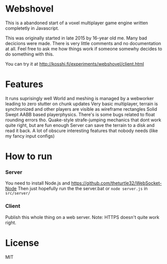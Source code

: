 # Webshovel

This is a abandoned start of a voxel multiplayer game engine written 
completetly in Javascript.

This was originally started in late 2015 by 16-year old me. Many bad decicions were made.
There is very little comments and no documentation at all. 
Feel free to ask me how things work if someone somewhy decides to do something with this.

You can try it at http://kosshi.fi/experiments/webshovel/client.html

# Features
It runs suprisingly well
World and meshing is managed by a webworker leading to zero stutter on chunk updates
Very basic multiplayer, terrain is synchronized and other players are visible as wireframe rectangles
Solid Swept AABB based playerphysics. There's is some bugs related to float rounding errors tho.
Quake-style strafe-jumping mechanics that dont work quite right, but are fun enough
Server can save the terrain to a disk and read it back.
A lot of obscure interesting features that nobody needs (like my fancy input configs)


# How to run
### Server
You need to install Node.js and https://github.com/theturtle32/WebSocket-Node
Then just hopefully run the the server.bat 
or ``node server.js`` in ``src/server/``
### Client
Publish this whole thing on a web server. Note: HTTPS doesn't quite work right.

# License
MIT
